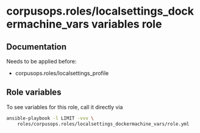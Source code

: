 # corpusops.roles/localsettings_dockermachine_vars variables role
## Documentation

Needs to be applied before:

  - corpusops.roles/localsettings_profile

## Role variables
To see variables for this role, call it directly via
```bash
ansible-playbook -l LIMIT -vvv \
    roles/corpusops.roles/localsettings_dockermachine_vars/role.yml
```
